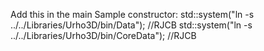 Add this in the main Sample constructor: std::system("ln -s
../../Libraries/Urho3D/bin/Data"); //RJCB std::system("ln -s
../../Libraries/Urho3D/bin/CoreData"); //RJCB
